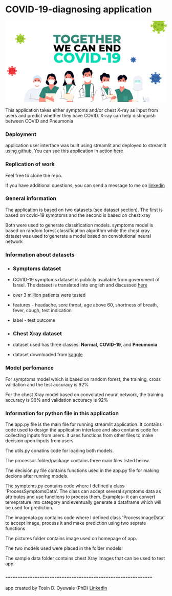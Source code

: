 # COVID-19-diagnosing application


<img src="pictures/END_COVID.jpeg" alt="END_COVID" width="2000"/>


This application takes either symptoms and/or chest X-ray as input from users and predict whether they have COVID. 
X-ray can help distinguish between COVID and Pneumonia

### Deployment 

application user interface was built using streamlit and deployed to streamlit using github. 
You can see this application in action [here](https://share.streamlit.io/ohteedee/covid-19_diagnosing_app/main/app.py)


### Replication of work
Feel free to clone the repo. 

If you have additional questions, you can send a message to me on [linkedin](https://www.linkedin.com/in/tosin-oyewale/)

### General information
The application is based on two datasets (see dataset section). The first is based on covid-19 symptoms and the second is based on chest xray

Both were used to generate classification models. symptoms model is based on random forest classification algorithm while the chest xray dataset was used to generate a model based on convolutional neural network

### Information about datasets

- ### Symptoms dataset

- COVID-19 symptoms dataset is publicly available from government of Israel. The dataset is translated into english and discussed [here](https://www.nature.com/articles/s41746-020-00372-6) 
- over 3 million patients were tested 
- features - headache, sore throat, age above 60, shortness of breath, fever, cough, test indication
- label - test outcome 

- ### Chest Xray dataset
-  dataset used has three classes: **Normal**, **COVID-19**, and **Pneumonia**
-  dataset downloaded from [kaggle](https://www.kaggle.com/pranavraikokte/covid19-image-dataset)

### Model perfomance 
For symptoms model which is based on random forest, the training, cross validation and the test accuracy is 92%
<br />

For the chest Xray model based on convoluted neural network, the training accuracy is 96% and validation accuracy is 92%

### Information for python file in this application
The app.py file is the main file for running streamlit application. 
It contains code used to design the application interface and also contains code for collecting inputs from users. it uses functions from other files to make decision upon inputs from users
<br />

The utils.py conatins code for loading both models. 
<br />

The processor folder/package contains three main files listed below.
<br />

The decision.py file contains functions used in the app.py file for making decions after running models.
<br />

The symptoms.py contains code where I defined a class 'ProcessSymptomsData'. The class can accept several symptoms data as attributes and use functions to process them. 
Examples- it can convert temeprature into category and eventually generate a dataframe which will be used for prediction.
<br />

The imagedata.py contains code where I defined class 'ProcessImageData' to accept image, process it and make prediction using two seprate functions
<br />

The pictures folder contains image used on homepage of app.
<br />

The two models used were placed in the folder models.
<br />

The sample data folder contains chest Xray images that can be used to test app.


### ------------------------------------------------------------
app created by Tosin D. Oyewale (PhD) 
[Linkedin](https://www.linkedin.com/in/tosin-oyewale/ )


